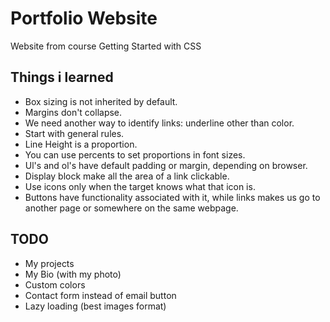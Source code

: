 # Portfolio Website
Website from course Getting Started with CSS

## Things i learned
- Box sizing is not inherited by default.
- Margins don't collapse.
- We need another way to identify links: underline other than color.
- Start with general rules.
- Line Height is a proportion.
- You can use percents to set proportions in font sizes.
- Ul's and ol's have default padding or margin, depending on browser.
- Display block make all the area of a link clickable.
- Use icons only when the target knows what that icon is.
- Buttons have functionality associated with it, while links makes us go to another page or somewhere on the same webpage.

## TODO
- My projects
- My Bio (with my photo)
- Custom colors
- Contact form instead of email button
- Lazy loading (best images format)
